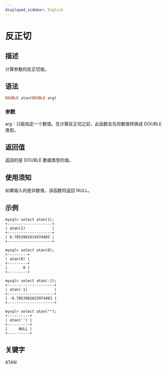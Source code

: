 ```yaml
---
displayed_sidebar: English
---
```


# 反正切

## 描述

计算参数的反正切值。

## 语法

```Haskell
DOUBLE atan(DOUBLE arg)
```

### 参数

arg：只能指定一个数值。在计算反正切之前，此函数会先将数值转换成 DOUBLE 类型。

## 返回值

返回的是 DOUBLE 数据类型的值。

## 使用须知

如果输入的是非数值，该函数将返回 NULL。

## 示例

```Plain
mysql> select atan(1);
+--------------------+
| atan(1)            |
+--------------------+
| 0.7853981633974483 |
+--------------------+

mysql> select atan(0);
+---------+
| atan(0) |
+---------+
|       0 |
+---------+

mysql> select atan(-1);
+---------------------+
| atan(-1)            |
+---------------------+
| -0.7853981633974483 |
+---------------------+

mysql> select atan("");
+----------+
| atan('') |
+----------+
|     NULL |
+----------+
```

## 关键字

ATAN
